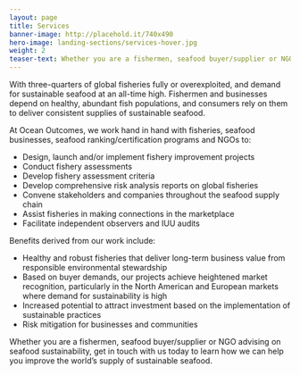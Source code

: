 ```yaml
---
layout: page 
title: Services
banner-image: http://placehold.it/740x490
hero-image: landing-sections/services-hover.jpg
weight: 2
teaser-text: Whether you are a fishermen, seafood buyer/supplier or NGO advising on seafood sustainability, the environmental and business case for improving fisheries has never been stronger.
---
```


With three-quarters of global fisheries fully or overexploited, and demand for sustainable seafood at an all-time high. Fishermen and businesses depend on healthy, abundant fish populations, and consumers rely on them to deliver consistent supplies of sustainable seafood. 

At Ocean Outcomes, we work hand in hand with fisheries, seafood businesses, seafood ranking/certification programs and NGOs to: 

* Design, launch and/or implement fishery improvement projects
* Conduct fishery assessments 
* Develop fishery assessment criteria
* Develop comprehensive risk analysis reports on global fisheries
* Convene stakeholders and companies throughout the seafood supply chain 
* Assist fisheries in making connections in the marketplace
* Facilitate independent observers and IUU audits

Benefits derived from our work include:

* Healthy and robust fisheries that deliver long-term business value from responsible environmental stewardship
* Based on buyer demands, our projects achieve heightened market recognition, particularly in the North American and European markets where demand for sustainability is high
* Increased potential to attract investment based on the implementation of sustainable practices
* Risk mitigation for businesses and communities

Whether you are a fishermen, seafood buyer/supplier or NGO advising on seafood sustainability, get in touch with us today to learn how we can help you improve the world’s supply of sustainable seafood.

